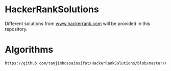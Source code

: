 # HackerRankSolutions
Different solutions from www.hackerrank.com will be provided in this repository.

# Algorithms
    https://github.com/tanjimhossainsifat/HackerRankSolutions/blob/master/Algorithms/Solve%20Me%20First

